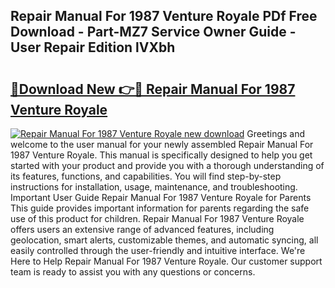 ## Repair Manual For 1987 Venture Royale PDf Free Download - Part-MZ7 Service Owner Guide - User Repair Edition lVXbh

# <h2><a href="http://bc71780.oget.top/?id=Repair+Manual+For+1987+Venture+Royale">🔗Download New 👉🔴 Repair Manual For 1987 Venture Royale</a></h2>

[![Repair Manual For 1987 Venture Royale new download](https://i.imgur.com/5g1atiW.png)](http://bc71780.oget.top/?id=Repair+Manual+For+1987+Venture+Royale)
Greetings and welcome to the user manual for your newly assembled Repair Manual For 1987 Venture Royale. This manual is specifically designed to help you get started with your product and provide you with a thorough understanding of its features, functions, and capabilities. You will find step-by-step instructions for installation, usage, maintenance, and troubleshooting. Important User Guide Repair Manual For 1987 Venture Royale for Parents This guide provides important information for parents regarding the safe use of this product for children. Repair Manual For 1987 Venture Royale offers users an extensive range of advanced features, including geolocation, smart alerts, customizable themes, and automatic syncing, all easily controlled through the user-friendly and intuitive interface. We're Here to Help Repair Manual For 1987 Venture Royale. Our customer support team is ready to assist you with any questions or concerns.
